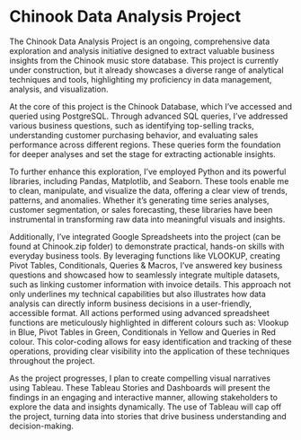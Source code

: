 # Chinook Data Analysis Project

The Chinook Data Analysis Project is an ongoing, comprehensive data exploration and analysis initiative designed to extract valuable business insights from the Chinook music store database. This project is currently under construction, but it already showcases a diverse range of analytical techniques and tools, highlighting my proficiency in data management, analysis, and visualization.

At the core of this project is the Chinook Database, which I’ve accessed and queried using PostgreSQL. Through advanced SQL queries, I’ve addressed various business questions, such as identifying top-selling tracks, understanding customer purchasing behavior, and evaluating sales performance across different regions. These queries form the foundation for deeper analyses and set the stage for extracting actionable insights.

To further enhance this exploration, I’ve employed Python and its powerful libraries, including Pandas, Matplotlib, and Seaborn. These tools enable me to clean, manipulate, and visualize the data, offering a clear view of trends, patterns, and anomalies. Whether it’s generating time series analyses, customer segmentation, or sales forecasting, these libraries have been instrumental in transforming raw data into meaningful visuals and insights.

Additionally, I’ve integrated Google Spreadsheets into the project (can be found at Chinook.zip folder) to demonstrate practical, hands-on skills with everyday business tools. By leveraging functions like VLOOKUP, creating Pivot Tables, Conditionals, Queries & Macros, I’ve answered key business questions and showcased how to seamlessly integrate multiple datasets, such as linking customer information with invoice details. This approach not only underlines my technical capabilities but also illustrates how data analysis can directly inform business decisions in a user-friendly, accessible format. All actions performed using advanced spreadsheet functions are meticulously highlighted in different colours such as: Vlookup in Blue, Pivot Tables in Green, Conditionals in Yellow and Queries in Red colour. This color-coding allows for easy identification and tracking of these operations, providing clear visibility into the application of these techniques throughout the project.

As the project progresses, I plan to create compelling visual narratives using Tableau. These Tableau Stories and Dashboards will present the findings in an engaging and interactive manner, allowing stakeholders to explore the data and insights dynamically. The use of Tableau will cap off the project, turning data into stories that drive business understanding and decision-making.

